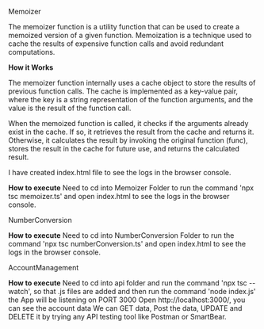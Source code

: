 

Memoizer

The memoizer function is a utility function that can be used to create a memoized version of a given function. Memoization is a technique used to cache the results of expensive function calls and avoid redundant computations.

**How it Works**

The memoizer function internally uses a cache object to store the results of previous function calls. The cache is implemented as a key-value pair, where the key is a string representation of the function arguments, and the value is the result of the function call.

When the memoized function is called, it checks if the arguments already exist in the cache. If so, it retrieves the result from the cache and returns it. Otherwise, it calculates the result by invoking the original function (func), stores the result in the cache for future use, and returns the calculated result.

I have created index.html file to see the logs in the browser console.

**How to execute**
Need to cd into Memoizer Folder to run the command 'npx tsc memoizer.ts' and open index.html to see the logs in the browser console.



NumberConversion

**How to execute**
Need to cd into NumberConversion Folder to run the command 'npx tsc numberConversion.ts' and open index.html to see the logs in the browser console.


AccountManagement

**How to execute**
Need to cd into api folder and run the command 'npx tsc --watch', so that .js files are added and then run the command 'node index.js' the App will be listening on PORT 3000
Open http://localhost:3000/, you can see the account data
We can GET data, Post the data, UPDATE and DELETE it by trying any API testing tool like Postman or SmartBear.
